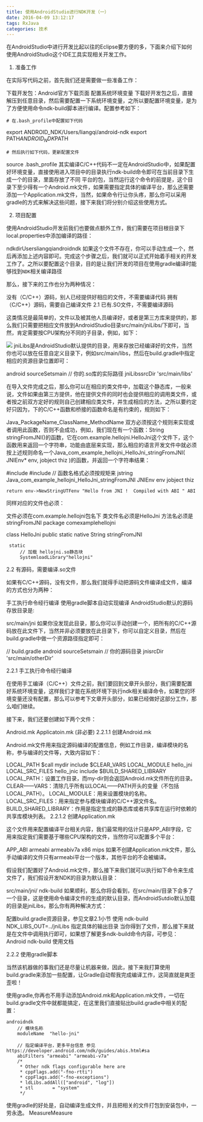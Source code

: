 ```yaml
---
title: 使用AndroidStudio进行NDK开发（一）
date: 2016-04-09 13:12:17
tags: RxJava
categories: 技术
---
```


在AndroidStudio中进行开发比起以往的Eclipse要方便的多，下面来介绍下如何使用AndroidStudio这个IDE工具实现相关开发工作。

1. 准备工作

在实际写代码之前，首先我们还是需要做一些准备工作：

下载开发包：Android官方下载页面
配置系统环境变量
下载好开发包之后，直接解压到任意目录，然后需要配置一下系统环境变量，之所以要配置环境变量，是为了方便使用命令ndk-build脚本进行编译。配置参考如下：

    # 在.bash_profile中配置如下代码
export ANDROID_NDK/Users/liangqi/android-ndk
export PATH$ANDROID_NDK$PATH

    # 然后执行如下代码，更新配置文件
source .bash_profile
其实编译C/C++代码不一定在AndroidStudio中，如果配置好环境变量，直接使用进入项目中的目录执行ndk-build命令即可在当前目录下生成一个的目录，里面存放了不同 平台的包，当然运行这个命令的前提是，这个目录下至少得有一个Android.mk文件，如果需要指定具体的编译平台，那么还需要添加一个Application.mk文件，当然，如果命令行让你头疼，那么你可以采用gradle的方式来解决这些问题，接下来我们将分别介绍这些使用方式。
<!--more-->
2. 项目配置

使用AndroidStudio开发前我们也要做点额外工作，我们需要在项目根目录下local.properties中添加编译的路径：

ndkdirUsersliangqiandroidndk
如果这个文件不存在，你可以手动生成一个，然后再添加上述内容即可。完成这个步骤之后，我们就可以正式开始着手相关的开发工作了。之所以要配置这个目录，目的是让我们开发的项目在使用gradle编译时能够找到`NDK`相关编译路径

那么，接下来的工作也分为两种情况：

没有（C/C++）源码，别人已经提供好相应的文件，不需要编译代码
拥有（C/C++）源码，需要自己编译文件
2.1 已有.SO文件，不需要编译源码

这类情况是最简单的，文件以及被其他人员编译好，或者是第三方库来提供的，那么我们只需要把相应文件放到AndroidStudio目录src/main/jniLibs/下即可，当然，肯定需要按CPU架构分不同的子目录，例如，如下：


![](https://p1.jscssimg.com/a61e938a106e7abf.png)
jniLibs是AndroidStudio默认提供的目录，用来存放已经编译好的文件，当然你也可以放在任意自定义目录下，例如src/main/libs，然后在build.gradle中指定相应的资源目录位置即可：

android 
    sourceSetsmain 
        // 你的.so库的实际路径
        jniLibssrcDir 'src/main/libs' 
    
在导入文件完成之后，那么你可以在相应的类文件中，加载这个静态库，一般来说，文件如果由第三方提供，他在提供文件的同时也会提供相应的调用类文件，或者按之前双方定好的规则自己创建相应类文件，并生成相应的方法，之所以要约定好只因为，下的C/C++函数和桥接的函数命名是有约束的，规则如下：

Java_PackageName_ClassName_MethodName
双方必须按这个规则来实现或者调用此函数，否则不会成功，例如，我们现在有一个函数：String stringFromJNI()的函数，它在com.example.hellojni.HelloJni这个文件下，这个函数用来返回一个字符串，功能由底层来实现，那么相应的语言开发文件中就必须按上述规则命名一个Java_com_example_hellojni_HelloJni_stringFromJNI( JNIEnv* env, jobject thiz )的函数，并返回一个字符串结果：

#include 
#include 
// 函数名格式必须按规矩来
jstring Java_com_example_hellojni_HelloJni_stringFromJNI JNIEnv env jobject thiz 

    return env->NewStringUTFenv "Hello from JNI !  Compiled with ABI " ABI 

同样对应的文件也必须：

文件必须在com.example.hellojni包名下
类文件名必须是HelloJni
方法名必须是stringFromJNI
package comexamplehellojni

class HelloJni 
     public static native String stringFromJNI

     static 
         // 加载 hellojni.so静态块
         SystemloadLibrary"hellojni"
     

2.2 有源码，需要编译.so文件

如果有C/C++源码，没有文件，那么我们就得手动把源码文件编译成文件，编译的方式也分为两种：

手工执行命令经行编译
使用gradle脚本自动实现编译
AndroidStudio默认的源码存放目录是:

src/main/jni
如果你没发现此目录，那么你可以手动创建一个，把所有的C/C++源码放在此文件下，当然并非必须要放在此目录下，你可以自定义目录，然后在build.gradle中做一个资源路径指定即可：

// build.gradle
android
    sourceSetsmain 
        // 你的源码目录
        jnisrcDir 'src/main/otherDir' 
    
2.2.1 手工执行命令经行编译

在使用手工编译（C/C++）文件之前，我们要回到文章开头部分，我们需要配置好系统环境变量，这样我们才能在系统环境下执行ndk相关编译命令，如果您的环境变量还没有配置，那么可以参考下文章开头部分，如果已经做好这部分工作，那么咱们继续。

接下来，我们还要创建如下两个文件：

Android.mk
Applicatoin.mk (非必要)
2.2.1.1 创建Android.mk

Android.mk文件用来指定源码编译的配置信息，例如工作目录，编译模块的名称，参与编译的文件等，大致内容如下：

LOCAL_PATH         $call mydir
include              $CLEAR_VARS
LOCAL_MODULE       hello_jni
LOCAL_SRC_FILES    hello_jnic
include              $BUILD_SHARED_LIBRARY
LOCAL_PATH：设置工作目录，而my-dir则会返回Android.mk文件所在的目录。
CLEAR——VARS：清除几乎所有以LOCAL——PATH开头的变量（不包括LOCAL_PATH）。
LOCAL_MODULE：用来设置模块的名称。
LOCAL_SRC_FILES：用来指定参与模块编译的C/C++源文件名。
BUILD_SHARED_LIBRARY：作用是指定生成的静态库或者共享库在运行时依赖的共享库模块列表。
2.2.1.2 创建Application.mk

这个文件用来配置编译平台相关内容，我们最常用的估计只是APP_ABI字段，它用来指定我们需要基于哪些CPU架构的文件，当然你可以配置多个平台：

APP_ABI  armeabi armeabiv7a x86 mips
如果不创建Application.mk文件，那么手动编译的文件只有armeabi平台一个版本，其他平台的不会被编译。

假设我们配置好了Android.mk文件，那么接下来我们就可以执行如下命令来生成文件了，我们假设开发NDK的目录为默认目录：

 src/main/jni/
ndk-build
如果顺利，那么你将会看到，在src/main/目录下会多了一个目录，这是使用命令编译文件的生成的默认目录，而AndroidSutdio默认加载的目录是jniLibs，那么你有两种解决方式：

配置build.gradle资源目录，参见文章2.1小节
使用 ndk-build NDK_LIBS_OUT=../jniLibs 指定具体的输出目录
当你得到了文件，那么接下来就是在文件中调用执行即可，如果想了解更多ndk-build命令内容，可参见：Android ndk-build 使用文档

2.2.2 使用gradle脚本

当然该机器做的事我们还是尽量让机器来做，因此，接下来我打算使用build.gradle来添加一些配置，让Gradle自动帮我完成编译工作，这简直就是爽歪歪啦！

使用gradle,你再也不用手动添加Android.mk和Application.mk文件，一切在build.gradle文件中就都能搞定，在这里我们直接贴出build.gradle中相关的配置：

    androidndk 
        // 模块名称
        moduleName  "hello-jni"

        // 指定编译平台，更多平台信息 参见https://developer.android.com/ndk/guides/abis.html#sa
        abiFilters "armeabi" "armeabi-v7a"
        /*
         * Other ndk flags configurable here are
         * cppFlags.add("-fno-rtti")
         * cppFlags.add("-fno-exceptions")
         * ldLibs.addAll(["android", "log"])
         * stl       = "system"
         */
    
使用gradle的好处是，自动编译生成文件，并且把相关的文件打包到安装包中，一劳永逸。
MeasureMeasure
